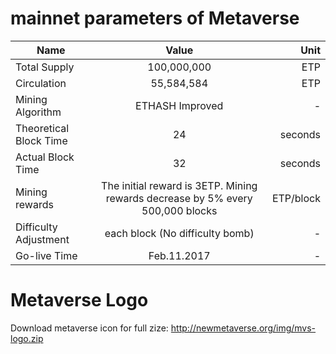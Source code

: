 # mainnet parameters of  Metaverse
| Name | Value | Unit |
| -------------| :-----:| -----: |
| Total Supply| 100,000,000   |ETP|
| Circulation | 55,584,584|ETP|
| Mining Algorithm | ETHASH Improved |-|
| Theoretical Block Time | 24  |seconds|
| Actual Block Time | 32  |seconds|
| Mining rewards | The initial reward is 3ETP. Mining rewards decrease by 5% every 500,000 blocks | ETP/block|
| Difficulty Adjustment | each block (No difficulty bomb) | - |
| Go-live Time | Feb.11.2017 | - |


# Metaverse Logo
Download metaverse icon for full zize:
<http://newmetaverse.org/img/mvs-logo.zip>
